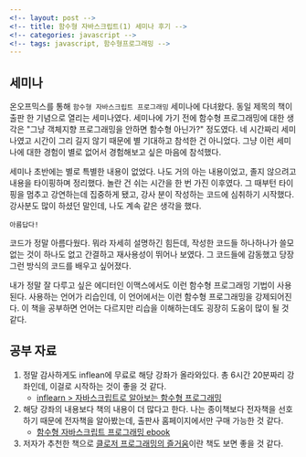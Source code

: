 ```yaml
---
<!-- layout: post -->
<!-- title: 함수형 자바스크립트(1) 세미나 후기 -->
<!-- categories: javascript -->
<!-- tags: javascript, 함수형프로그래밍 -->
---
```


## 세미나

온오프믹스를 통해 `함수형 자바스크립트 프로그래밍` 세미나에 다녀왔다. 동일 제목의 책이 출판 한 기념으로 열리는 세미나였다.  세미나에 가기 전에 함수형 프로그래밍에 대한 생각은 "그냥 객체지향 프로그래밍을 안하면 함수형 아닌가?" 정도였다. 네 시간짜리 세미나였고 시간이 그리 길지 않기 때문에 별 기대하고 참석한 건 아니었다. 그냥 이런 세미나에 대한 경험이 별로 없어서 경험해보고 싶은 마음에 참석했다.

세미나 초반에는 별로 특별한 내용이 없었다. 나도 거의 아는 내용이었고, 졸지 않으려고 내용을 타이핑하며 정리했다. 놀란 건 쉬는 시간을 한 번 가진 이후였다. 그 때부턴 타이핑을 멈추고 강연하는데 집중하게 됐고, 강사 분이 작성하는 코드에 심취하기 시작했다. 강사분도 많이 하셨던 말인데, 나도 계속 같은 생각을 했다. 

`아름답다!`

코드가 정말 아름다웠다. 뭐라 자세히 설명하긴 힘든데, 작성한 코드들 하나하나가 쓸모없는 것이 하나도 없고 간결하고 재사용성이 뛰어나 보였다. 그 코드들에 감동했고 당장 그런 방식의 코드를 배우고 싶어졌다. 

내가 정말 잘 다루고 싶은 에디터인 이맥스에서도 이런 함수형 프로그래밍 기법이 사용된다. 사용하는 언어가 리습인데, 이 언어에서는 이런 함수형 프로그래밍을 강제되어진다. 이 책을 공부하면 언어는 다르지만 리습을 이해하는데도 굉장히 도움이 많이 될 것 같다. 


## 공부 자료
1. 정말 감사하게도 inflean에 무료로 해당 강좌가 올라와있다. 총 6시간 20분짜리 강좌인데, 이걸로 시작하는 것이 좋을 것 같다.
   - [inflearn > 자바스크립트로 알아보는 함수형 프로그래밍](https://www.inflearn.com/course/%ED%95%A8%EC%88%98%ED%98%95-%ED%94%84%EB%A1%9C%EA%B7%B8%EB%9E%98%EB%B0%8D/)
2. 해당 강좌의 내용보다 책의 내용이 더 많다고 한다. 나는 종이책보다 전자책을 선호하기 때문에 전자책을 알아봤는데, 출판사 홈페이지에서만 구매 가능한 것 같다. 
   - [함수형 자바스크립트 프로그래밍 ebook](http://ebook.insightbook.co.kr/book/62)
3. 저자가 추천한 책으로 [클로저 프로그래밍의 즐거움](https://github.com/ksseono/the-joy-of-clojure)이란 책도 보면 좋을 것 같다.


